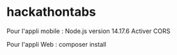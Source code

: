 # hackathontabs

Pour l'appli mobile :
  Node.js version 14.17.6
  Activer CORS


Pour l'appli Web :
  composer install
